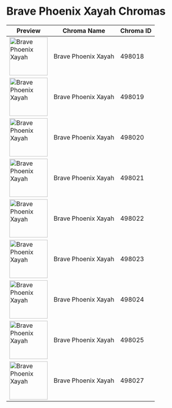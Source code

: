 # Brave Phoenix Xayah Chromas

| Preview | Chroma Name | Chroma ID |
|---|---|---|
| <img src='https://raw.communitydragon.org/latest/plugins/rcp-be-lol-game-data/global/default/v1/champion-chroma-images/498/498018.png' alt='Brave Phoenix Xayah' width='100'> | Brave Phoenix Xayah | 498018 |
| <img src='https://raw.communitydragon.org/latest/plugins/rcp-be-lol-game-data/global/default/v1/champion-chroma-images/498/498019.png' alt='Brave Phoenix Xayah' width='100'> | Brave Phoenix Xayah | 498019 |
| <img src='https://raw.communitydragon.org/latest/plugins/rcp-be-lol-game-data/global/default/v1/champion-chroma-images/498/498020.png' alt='Brave Phoenix Xayah' width='100'> | Brave Phoenix Xayah | 498020 |
| <img src='https://raw.communitydragon.org/latest/plugins/rcp-be-lol-game-data/global/default/v1/champion-chroma-images/498/498021.png' alt='Brave Phoenix Xayah' width='100'> | Brave Phoenix Xayah | 498021 |
| <img src='https://raw.communitydragon.org/latest/plugins/rcp-be-lol-game-data/global/default/v1/champion-chroma-images/498/498022.png' alt='Brave Phoenix Xayah' width='100'> | Brave Phoenix Xayah | 498022 |
| <img src='https://raw.communitydragon.org/latest/plugins/rcp-be-lol-game-data/global/default/v1/champion-chroma-images/498/498023.png' alt='Brave Phoenix Xayah' width='100'> | Brave Phoenix Xayah | 498023 |
| <img src='https://raw.communitydragon.org/latest/plugins/rcp-be-lol-game-data/global/default/v1/champion-chroma-images/498/498024.png' alt='Brave Phoenix Xayah' width='100'> | Brave Phoenix Xayah | 498024 |
| <img src='https://raw.communitydragon.org/latest/plugins/rcp-be-lol-game-data/global/default/v1/champion-chroma-images/498/498025.png' alt='Brave Phoenix Xayah' width='100'> | Brave Phoenix Xayah | 498025 |
| <img src='https://raw.communitydragon.org/latest/plugins/rcp-be-lol-game-data/global/default/v1/champion-chroma-images/498/498027.png' alt='Brave Phoenix Xayah' width='100'> | Brave Phoenix Xayah | 498027 |
